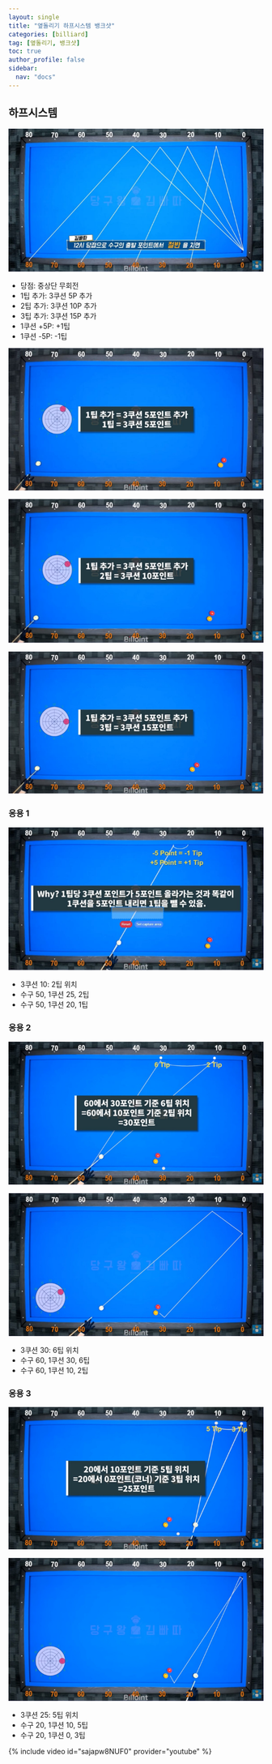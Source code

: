 ```yaml
---
layout: single
title: "옆돌리기 하프시스템 뱅크샷"
categories: [billiard]
tag: [옆돌리기, 뱅크샷] 
toc: true
author_profile: false
sidebar:
  nav: "docs"
---
```


## 하프시스템
[![옆돌리기 하프시스템 뱅크샷](/images/하프시스템.png)](/images/하프시스템.png)
- 당점: 중상단 무회전
- 1팁 추가: 3쿠션 5P 추가
- 2팁 추가: 3쿠션 10P 추가
- 3팁 추가: 3쿠션 15P 추가
- 1쿠션 +5P: +1팁
- 1쿠션 -5P: -1팁

[![옆돌리기 하프시스템 뱅크샷 1팁](/images/하프시스템_1팁.png)](/images/하프시스템_1팁.png)

[![옆돌리기 하프시스템 뱅크샷 2팁](/images/하프시스템_2팁.png)](/images/하프시스템_2팁.png)

[![옆돌리기 하프시스템 뱅크샷 2팁](/images/하프시스템_3팁.png)](/images/하프시스템_3팁.png)

### 응용 1
[![옆돌리기 하프시스템 뱅크샷 응용1](/images/하프시스템_응용1.png)](/images/하프시스템_응용1.png)
- 3쿠션 10: 2팁 위치
- 수구 50, 1쿠션 25, 2팁 
- 수구 50, 1쿠션 20, 1팁

### 응용 2
[![옆돌리기 하프시스템 뱅크샷 응용2](/images/하프시스템_응용2-1.png)](/images/하프시스템_응용2-1.png)

[![옆돌리기 하프시스템 뱅크샷 응용2](/images/하프시스템_응용2-2.png)](/images/하프시스템_응용2-2.png)
- 3쿠션 30: 6팁 위치
- 수구 60, 1쿠션 30, 6팁 
- 수구 60, 1쿠션 10, 2팁

### 응용 3
[![옆돌리기 하프시스템 뱅크샷 응용3](/images/하프시스템_응용3-1.png)](/images/하프시스템_응용3-1.png)

[![옆돌리기 하프시스템 뱅크샷 응용3](/images/하프시스템_응용3-2.png)](/images/하프시스템_응용3-2.png)
-  3쿠션 25: 5팁 위치
- 수구 20, 1쿠션 10, 5팁 
- 수구 20, 1쿠션 0, 3팁

{% include video id="sajapw8NUF0" provider="youtube" %}
